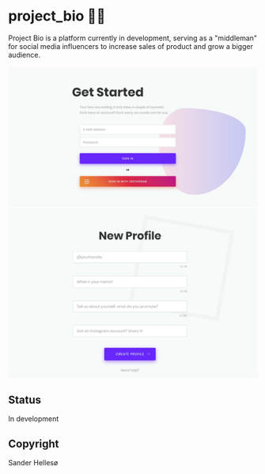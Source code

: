# project_bio 🤳🏼
Project Bio is a platform currently in development, serving as a "middleman" for social media influencers to increase sales of product and grow a bigger audience.
<br>
<br>
<img src="https://github.com/sanderhelleso/project_bio/blob/master/screenshots/getStarted.jpg" />
<img src="https://github.com/sanderhelleso/project_bio/blob/master/screenshots/newProfile.jpg" />

## Status
In development

## Copyright
Sander Hellesø
